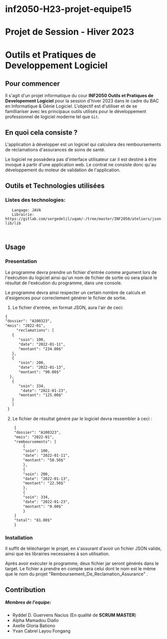 # inf2050-H23-projet-equipe15
# Projet de Session - Hiver 2023
# Outils et Pratiques de Developpement Logiciel

## Pour commencer
Il s'agit d'un projet informatique du cour **INF2050 Outils et Pratiques de Developement Logiciel** pour la session d'hiver 2023 dans le cadre du BAC en Informatique & Génie Logiciel.
L'objectif est d'utiliser et de se familliariser avec les principaux outils utilisés pour le développement professionnel de logiciel moderne tel que `Git`.

## En quoi cela consiste ?

 L'application à développer est un logiciel qui calculera des remboursements de réclamations d'assurances de soins de santé.

Le logiciel ne possèdera pas d'interface utilisateur car il est destiné à être invoqué à partir d'une application web. Le contrat ne consiste donc qu'au développement du moteur de validation de l'application.


## Outils et Technologies utilisées
### Listes des technologies:
```
   Langage: JAVA
   Librairie: https://gitlab.com/sergedelil/uqam/-/tree/master/INF2050/ateliers/json-lib/lib
   
   
```


## Usage
### Presentation

Le programme devra prendre un fichier d'entrée comme argument lors de l'exécution du logiciel ainsi qu'un nom de fichier de sortie où sera placé le résultat de l'exécution du programme, dans une console.


Le programme devra ainsi respecter un certain nombre de calculs et d'exigences pour correctement générer le fichier de sortie.

1. Le fichier d'entrée, en format JSON, aura l'air de ceci:

 ```diff
 {
 "dossier": "A100323",
"mois": "2022-01",
      "reclamations": [
    {
       "soin": 100,
       "date": "2022-01-11",
       "montant": "234.00$"
    },
    {
       "soin": 200,
       "date": "2022-01-13",
       "montant": "90.00$"
   },
    {
       "soin": 334,
        "date": "2022-01-23",
       "montant": "125.00$"
    }
    ]
  }
   ```

2. Le fichier de résultat généré par le logiciel devra ressembler à ceci :

```diff
    {
    "dossier": "A100323",
    "mois": "2022-01",
    "remboursements": [
        {
        "soin": 100,
        "date": "2022-01-11",
        "montant": "58.50$"
        },
        {
        "soin": 200,
        "date": "2022-01-13",
        "montant": "22.50$"
        },
        {
        "soin": 334,
        "date": "2022-01-23",
        "montant": "0.00$"
        }
    ]
    "total": "81.00$"
    }

 ```



### Installation
Il suffit de télécharger le projet, en s'assurant d'avoir un fichier JSON valide, ainsi que les librairies necessaires à son utilisation.

Après avoir exécuter le programme, deux fichier jar seront générés dans le target. Le fichier a prendre en compte sera celui dont le nom est le même que le nom du projet "Remboursement_De_Reclamation_Assurance" .

## Contribution
##### Membres de l'equipe:
* Ryddel D. Guervens Nacius (En qualité de **SCRUM MASTER**)
* Alpha Mamadou Diallo
* Axelle Gloria Bationo
* Yvan Cabrel Layou Fongang